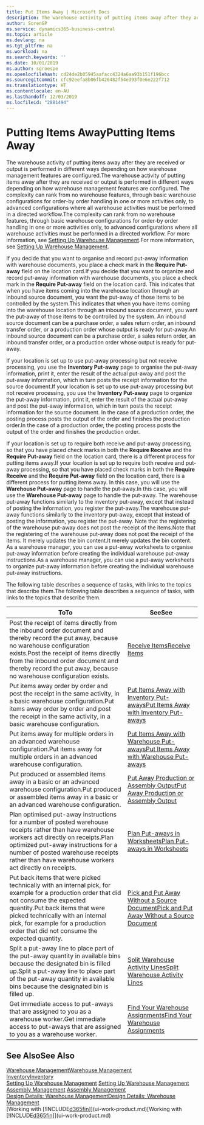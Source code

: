 ```yaml
---
title: Put Items Away | Microsoft Docs
description: The warehouse activity of putting items away after they are received or output is performed in different ways depending on how warehouse management features are configured.
author: SorenGP
ms.service: dynamics365-business-central
ms.topic: article
ms.devlang: na
ms.tgt_pltfrm: na
ms.workload: na
ms.search.keywords: ''
ms.date: 10/01/2019
ms.author: sgroespe
ms.openlocfilehash: cd24de2b05945aafacc4324a6aa93b151f196bcc
ms.sourcegitcommit: cfc92eefa8b06fb426482f54e393f0e6e222f712
ms.translationtype: HT
ms.contentlocale: en-AU
ms.lasthandoff: 12/03/2019
ms.locfileid: "2881494"
---
```

# <a name="putting-items-away"></a><span data-ttu-id="6f511-103">Putting Items Away</span><span class="sxs-lookup"><span data-stu-id="6f511-103">Putting Items Away</span></span>
<span data-ttu-id="6f511-104">The warehouse activity of putting items away after they are received or output is performed in different ways depending on how warehouse management features are configured.</span><span class="sxs-lookup"><span data-stu-id="6f511-104">The warehouse activity of putting items away after they are received or output is performed in different ways depending on how warehouse management features are configured.</span></span> <span data-ttu-id="6f511-105">The complexity can rank from no warehouse features, through basic warehouse configurations for order-by order handling in one or more activities only, to advanced configurations where all warehouse activities must be performed in a directed workflow.</span><span class="sxs-lookup"><span data-stu-id="6f511-105">The complexity can rank from no warehouse features, through basic warehouse configurations for order-by order handling in one or more activities only, to advanced configurations where all warehouse activities must be performed in a directed workflow.</span></span> <span data-ttu-id="6f511-106">For more information, see [Setting Up Warehouse Management](warehouse-setup-warehouse.md).</span><span class="sxs-lookup"><span data-stu-id="6f511-106">For more information, see [Setting Up Warehouse Management](warehouse-setup-warehouse.md).</span></span>

<span data-ttu-id="6f511-107">If you decide that you want to organise and record put-away information with warehouse documents, you place a check mark in the **Require Put-away** field on the location card.</span><span class="sxs-lookup"><span data-stu-id="6f511-107">If you decide that you want to organize and record put-away information with warehouse documents, you place a check mark in the **Require Put-away** field on the location card.</span></span> <span data-ttu-id="6f511-108">This indicates that when you have items coming into the warehouse location through an inbound source document, you want the put-away of those items to be controlled by the system.</span><span class="sxs-lookup"><span data-stu-id="6f511-108">This indicates that when you have items coming into the warehouse location through an inbound source document, you want the put-away of those items to be controlled by the system.</span></span> <span data-ttu-id="6f511-109">An inbound source document can be a purchase order, a sales return order, an inbound transfer order, or a production order whose output is ready for put-away.</span><span class="sxs-lookup"><span data-stu-id="6f511-109">An inbound source document can be a purchase order, a sales return order, an inbound transfer order, or a production order whose output is ready for put-away.</span></span>  

<span data-ttu-id="6f511-110">If your location is set up to use put-away processing but not receive processing, you use the **Inventory Put-away** page to organise the put-away information, print it, enter the result of the actual put-away and post the put-away information, which in turn posts the receipt information for the source document.</span><span class="sxs-lookup"><span data-stu-id="6f511-110">If your location is set up to use put-away processing but not receive processing, you use the **Inventory Put-away** page to organize the put-away information, print it, enter the result of the actual put-away and post the put-away information, which in turn posts the receipt information for the source document.</span></span> <span data-ttu-id="6f511-111">In the case of a production order, the posting process posts the output of the order and finishes the production order.</span><span class="sxs-lookup"><span data-stu-id="6f511-111">In the case of a production order, the posting process posts the output of the order and finishes the production order.</span></span>

<span data-ttu-id="6f511-112">If your location is set up to require both receive and put-away processing, so that you have placed check marks in both the **Require Receive** and the **Require Put-away** field on the location card, there is a different process for putting items away.</span><span class="sxs-lookup"><span data-stu-id="6f511-112">If your location is set up to require both receive and put-away processing, so that you have placed check marks in both the **Require Receive** and the **Require Put-away** field on the location card, there is a different process for putting items away.</span></span> <span data-ttu-id="6f511-113">In this case, you will use the **Warehouse Put-away** page to handle the put-away.</span><span class="sxs-lookup"><span data-stu-id="6f511-113">In this case, you will use the **Warehouse Put-away** page to handle the put-away.</span></span> <span data-ttu-id="6f511-114">The warehouse put-away functions similarly to the inventory put-away, except that instead of posting the information, you register the put-away.</span><span class="sxs-lookup"><span data-stu-id="6f511-114">The warehouse put-away functions similarly to the inventory put-away, except that instead of posting the information, you register the put-away.</span></span> <span data-ttu-id="6f511-115">Note that the registering of the warehouse put-away does not post the receipt of the items.</span><span class="sxs-lookup"><span data-stu-id="6f511-115">Note that the registering of the warehouse put-away does not post the receipt of the items.</span></span> <span data-ttu-id="6f511-116">It merely updates the bin content.</span><span class="sxs-lookup"><span data-stu-id="6f511-116">It merely updates the bin content.</span></span> <span data-ttu-id="6f511-117">As a warehouse manager, you can use a put-away worksheets to organise put-away information before creating the individual warehouse put-away instructions.</span><span class="sxs-lookup"><span data-stu-id="6f511-117">As a warehouse manager, you can use a put-away worksheets to organize put-away information before creating the individual warehouse put-away instructions.</span></span>

<span data-ttu-id="6f511-118">The following table describes a sequence of tasks, with links to the topics that describe them.</span><span class="sxs-lookup"><span data-stu-id="6f511-118">The following table describes a sequence of tasks, with links to the topics that describe them.</span></span>   

|<span data-ttu-id="6f511-119">**To**</span><span class="sxs-lookup"><span data-stu-id="6f511-119">**To**</span></span>|<span data-ttu-id="6f511-120">**See**</span><span class="sxs-lookup"><span data-stu-id="6f511-120">**See**</span></span>|  
|------------|-------------|  
|<span data-ttu-id="6f511-121">Post the receipt of items directly from the inbound order document and thereby record the put away, because no warehouse configuration exists.</span><span class="sxs-lookup"><span data-stu-id="6f511-121">Post the receipt of items directly from the inbound order document and thereby record the put away, because no warehouse configuration exists.</span></span>|[<span data-ttu-id="6f511-122">Receive Items</span><span class="sxs-lookup"><span data-stu-id="6f511-122">Receive Items</span></span>](warehouse-how-receive-items.md)|  
|<span data-ttu-id="6f511-123">Put items away order by order and post the receipt in the same activity, in a basic warehouse configuration.</span><span class="sxs-lookup"><span data-stu-id="6f511-123">Put items away order by order and post the receipt in the same activity, in a basic warehouse configuration.</span></span>|[<span data-ttu-id="6f511-124">Put Items Away with Inventory Put-aways</span><span class="sxs-lookup"><span data-stu-id="6f511-124">Put Items Away with Inventory Put-aways</span></span>](warehouse-how-to-put-items-away-with-inventory-put-aways.md)|  
|<span data-ttu-id="6f511-125">Put items away for multiple orders in an advanced warehouse configuration.</span><span class="sxs-lookup"><span data-stu-id="6f511-125">Put items away for multiple orders in an advanced warehouse configuration.</span></span>|[<span data-ttu-id="6f511-126">Put Items Away with Warehouse Put-aways</span><span class="sxs-lookup"><span data-stu-id="6f511-126">Put Items Away with Warehouse Put-aways</span></span>](warehouse-how-to-put-items-away-with-warehouse-put-aways.md)|  
|<span data-ttu-id="6f511-127">Put produced or assembled items away in a basic or an advanced warehouse configuration.</span><span class="sxs-lookup"><span data-stu-id="6f511-127">Put produced or assembled items away in a basic or an advanced warehouse configuration.</span></span>|[<span data-ttu-id="6f511-128">Put Away Production or Assembly Output</span><span class="sxs-lookup"><span data-stu-id="6f511-128">Put Away Production or Assembly Output</span></span>](warehouse-how-to-put-away-production-output.md)|
|<span data-ttu-id="6f511-129">Plan optimised put-away instructions for a number of posted warehouse receipts rather than have warehouse workers act directly on receipts.</span><span class="sxs-lookup"><span data-stu-id="6f511-129">Plan optimized put-away instructions for a number of posted warehouse receipts rather than have warehouse workers act directly on receipts.</span></span>|[<span data-ttu-id="6f511-130">Plan Put-aways in Worksheets</span><span class="sxs-lookup"><span data-stu-id="6f511-130">Plan Put-aways in Worksheets</span></span>](warehouse-how-to-plan-put-aways-in-worksheets.md)|  
|<span data-ttu-id="6f511-131">Put back items that were picked technically with an internal pick, for example for a production order that did not consume the expected quantity.</span><span class="sxs-lookup"><span data-stu-id="6f511-131">Put back items that were picked technically with an internal pick, for example for a production order that did not consume the expected quantity.</span></span>|[<span data-ttu-id="6f511-132">Pick and Put Away Without a Source Document</span><span class="sxs-lookup"><span data-stu-id="6f511-132">Pick and Put Away Without a Source Document</span></span>](warehouse-how-to-create-put-aways-from-internal-put-aways.md)|
|<span data-ttu-id="6f511-133">Split a put-away line to place part of the put-away quantity in available bins because the designated bin is filled up.</span><span class="sxs-lookup"><span data-stu-id="6f511-133">Split a put-away line to place part of the put-away quantity in available bins because the designated bin is filled up.</span></span>|[<span data-ttu-id="6f511-134">Split Warehouse Activity Lines</span><span class="sxs-lookup"><span data-stu-id="6f511-134">Split Warehouse Activity Lines</span></span>](warehouse-how-to-split-warehouse-activity-lines.md)|
|<span data-ttu-id="6f511-135">Get immediate access to put-aways that are assigned to you as a warehouse worker.</span><span class="sxs-lookup"><span data-stu-id="6f511-135">Get immediate access to put-aways that are assigned to you as a warehouse worker.</span></span>|[<span data-ttu-id="6f511-136">Find Your Warehouse Assignments</span><span class="sxs-lookup"><span data-stu-id="6f511-136">Find Your Warehouse Assignments</span></span>](warehouse-how-to-find-your-warehouse-assignments.md)|    

## <a name="see-also"></a><span data-ttu-id="6f511-137">See Also</span><span class="sxs-lookup"><span data-stu-id="6f511-137">See Also</span></span>  
[<span data-ttu-id="6f511-138">Warehouse Management</span><span class="sxs-lookup"><span data-stu-id="6f511-138">Warehouse Management</span></span>](warehouse-manage-warehouse.md)  
[<span data-ttu-id="6f511-139">Inventory</span><span class="sxs-lookup"><span data-stu-id="6f511-139">Inventory</span></span>](inventory-manage-inventory.md)  
<span data-ttu-id="6f511-140">[Setting Up Warehouse Management](warehouse-setup-warehouse.md)   </span><span class="sxs-lookup"><span data-stu-id="6f511-140">[Setting Up Warehouse Management](warehouse-setup-warehouse.md)   </span></span>  
<span data-ttu-id="6f511-141">[Assembly Management](assembly-assemble-items.md)  </span><span class="sxs-lookup"><span data-stu-id="6f511-141">[Assembly Management](assembly-assemble-items.md)  </span></span>  
[<span data-ttu-id="6f511-142">Design Details: Warehouse Management</span><span class="sxs-lookup"><span data-stu-id="6f511-142">Design Details: Warehouse Management</span></span>](design-details-warehouse-management.md)  
<span data-ttu-id="6f511-143">[Working with [!INCLUDE[d365fin](includes/d365fin_md.md)]](ui-work-product.md)</span><span class="sxs-lookup"><span data-stu-id="6f511-143">[Working with [!INCLUDE[d365fin](includes/d365fin_md.md)]](ui-work-product.md)</span></span>  
